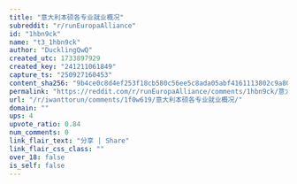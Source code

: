 ```yaml
---
title: "意大利本硕各专业就业概况"
subreddit: "r/runEuropaAlliance"
id: "1hbn9ck"
name: "t3_1hbn9ck"
author: "DucklingQwQ"
created_utc: 1733897929
created_key: "241211061849"
capture_ts: "250927160453"
content_sha256: "9b4ce0c8d4ef253f18cb580c56ee5c8ada05abf4161113802c9a8037725502e0"
permalink: "https://reddit.com/r/runEuropaAlliance/comments/1hbn9ck/意大利本硕各专业就业概况/"
url: "/r/iwanttorun/comments/1f0w619/意大利本硕各专业就业概况/"
domain: ""
ups: 4
upvote_ratio: 0.84
num_comments: 0
link_flair_text: "分享 | Share"
link_flair_css_class: ""
over_18: false
is_self: false
---
```


